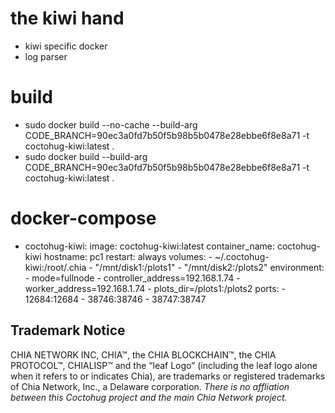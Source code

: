 # the kiwi hand
- kiwi specific docker
- log parser

# build
- sudo docker build --no-cache --build-arg CODE_BRANCH=90ec3a0fd7b50f5b98b5b0478e28ebbe6f8e8a71 -t coctohug-kiwi:latest .
- sudo docker build --build-arg CODE_BRANCH=90ec3a0fd7b50f5b98b5b0478e28ebbe6f8e8a71 -t coctohug-kiwi:latest .

# docker-compose
- coctohug-kiwi: 
        image: coctohug-kiwi:latest 
        container_name: coctohug-kiwi
        hostname: pc1 
        restart: always 
        volumes: 
            - ~/.coctohug-kiwi:/root/.chia 
            - "/mnt/disk1:/plots1" 
            - "/mnt/disk2:/plots2" 
        environment: 
            - mode=fullnode 
            - controller_address=192.168.1.74 
            - worker_address=192.168.1.74
            - plots_dir=/plots1:/plots2 
        ports: 
            - 12684:12684 
            - 38746:38746 
            - 38747:38747

## Trademark Notice
CHIA NETWORK INC, CHIA™, the CHIA BLOCKCHAIN™, the CHIA PROTOCOL™, CHIALISP™ and the “leaf Logo” (including the leaf logo alone when it refers to or indicates Chia), are trademarks or registered trademarks of Chia Network, Inc., a Delaware corporation. *There is no affliation between this Coctohug project and the main Chia Network project.*
 
 
 
 
